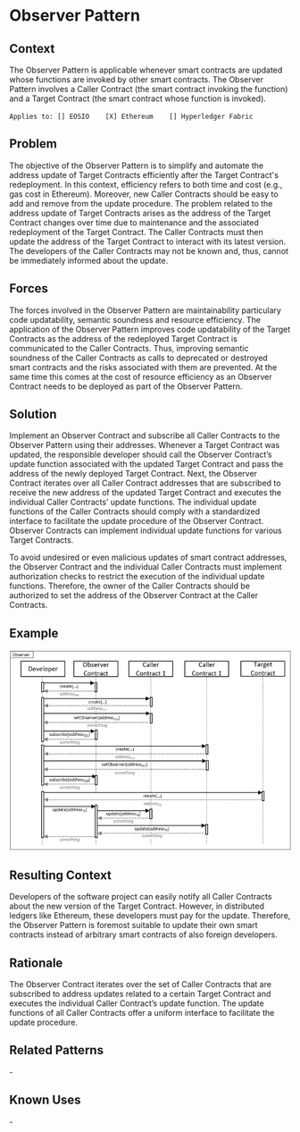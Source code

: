 # Observer Pattern
## Context
The Observer Pattern is applicable whenever smart contracts are updated whose functions are invoked by other smart contracts. The Observer Pattern involves a Caller Contract (the smart contract invoking the function) and a Target Contract (the smart contract whose function is invoked).

``Applies to: [] EOSIO    [X] Ethereum    [] Hyperledger Fabric``

## Problem
The objective of the Observer Pattern is to simplify and automate the address update of Target Contracts efficiently after the Target Contract's redeployment. In this context, efficiency refers to both time and cost (e.g., gas cost in Ethereum). Moreover, new Caller Contracts should be easy to add and remove from the update procedure. The problem related to the address update of Target Contracts arises as the address of the Target Contract changes over time due to maintenance and the associated redeployment of the Target Contract. The Caller Contracts must then update the address of the Target Contract to interact with its latest version. The developers of the Caller Contracts may not be known and, thus, cannot be immediately informed about the update. 

## Forces
The forces involved in the Observer Pattern are maintainability particulary code updatability, semantic soundness and resource efficiency. The application of the Observer Pattern improves code updatability of the Target Contracts as the address of the redeployed Target Contract is communicated to the Caller Contracts. Thus, improving semantic soundness of the Caller Contracts as calls to deprecated or destroyed smart contracts and the risks associated with them are prevented. At the same time this comes at the cost of resource efficiency as an Observer Contract needs to be deployed as part of the Observer Pattern.

## Solution
Implement an Observer Contract and subscribe all Caller Contracts to the Observer Pattern using their addresses. Whenever a Target Contract was updated, the responsible developer should call the Observer Contract’s update function associated with the updated Target Contract and pass the address of the newly deployed Target Contract. Next, the Observer Contract iterates over all Caller Contract addresses that are subscribed to receive the new address of the updated Target Contract and executes the individual Caller Contracts’ update functions. The individual update functions of the Caller Contracts should comply with a standardized interface to facilitate the update procedure of the Observer Contract. Observer Contracts can implement individual update functions for various Target Contracts.

To avoid undesired or even malicious updates of smart contract addresses, the Observer Contract and the individual Caller Contracts must implement authorization checks to restrict the execution of the individual update functions. Therefore, the owner of the Caller Contracts should be authorized to set the address of the Observer Contract at the Caller Contracts.

## Example
![Observer](Observer%20Pattern%20-%20Observer.png)

## Resulting Context
Developers of the software project can easily notify all Caller Contracts about the new version of the Target Contract. However, in distributed ledgers like Ethereum, these developers must pay for the update. Therefore, the Observer Pattern is foremost suitable to update their own smart contracts instead of arbitrary smart contracts of also foreign developers.

## Rationale
The Observer Contract iterates over the set of Caller Contracts that are subscribed to address updates related to a certain Target Contract and executes the individual Caller Contract’s update function. The update functions of all Caller Contracts offer a uniform interface to facilitate the update procedure.

## Related Patterns
\-

## Known Uses
\-
